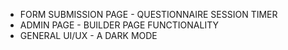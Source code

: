 * FORM SUBMISSION PAGE - QUESTIONNAIRE SESSION TIMER
* ADMIN PAGE - BUILDER PAGE FUNCTIONALITY
* GENERAL UI/UX - A DARK MODE